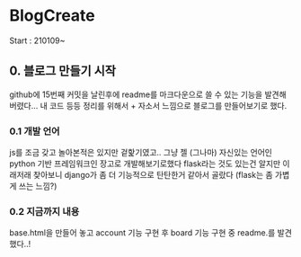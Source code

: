 # BlogCreate
Start : 210109~

## 0. 블로그 만들기 시작
github에 15번째 커밋을 날린후에 readme를 마크다운으로 쓸 수 있는 기능을 발견해버렸다...
내 코드 등등 정리를 위해서 + 자소서 느낌으로 블로그를 만들어보기로 했다.

### 0.1 개발 언어
js를 조금 갖고 놀아본적은 있지만 겉핥기였고.. 그냥 젤 (그나마) 자신있는 언어인 python 기반 프레임워크인 장고로 개발해보기로했다
flask라는 것도 있는건 알지만 이래저래 찾아보니 django가 좀 더 기능적으로 탄탄한거 같아서 골랐다 (flask는 좀 가볍게 쓰는 느낌?)

### 0.2 지금까지 내용
base.html을 만들어 놓고 account 기능 구현 후 board 기능 구현 중 readme.를 발견했다..!
